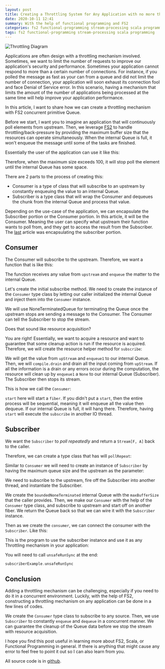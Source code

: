 ```yaml
---
layout: post
title: Creating a Throttling System for Any Application with no more than 100 lines of Code
date: 2020-10-11 12:41
summary: With the help of functional programming and FS2
categories: fs2 functional-programming stream-processing scala programming
tags: fs2 functional-programming stream-processing scala programming
---
```


<img src="{{site.baseurl}}/images/create-a-throttling-system-for-any-application-with-no-more-than-100-lines-of-code/Throttling Diagram.png" alt="Throttling Diagram">



Applications are often design with a throttling mechanism involved. Sometimes, we want to limit the number of requests to improve our application's security and performance. Sometimes your application cannot respond to more than a certain number of connections. For instance, if you polled the message as fast as your can from a queue and did not limit the number of connection, your application will soon exhaust its connection fool and face Denial of Service error. In this scenario, having a mechanism that limits the amount of the number of applications being processed at the same time will help improve your application performance.

In this article, I want to share how we can create a throttling mechanism with FS2 concurrent primitive Queue.

Before we start, I want you to imagine an application that will continuously poll elements from upstream. Then, we leverage [FS2](https://fs2.io/guide.html) to handle throttling/back-pressure by providing the maximum buffer size that the resources can operate simultaneously. When the internal Queue is full, it won't enqueue the message until some of the tasks are finished. 


Essentially the user of the application can use it like this:
<script src="https://gist.github.com/edwardGunawan/ec2dbd413578953e203e46618f12083d.js"></script>


Therefore, when the maximum size exceeds 100, it will stop poll the element until the internal Queue has some space.

There are 2 parts to the process of creating this:
- Consumer is a type of class that will subscribe to an upstream by constantly enqueuing the value to an internal Queue. 
- Subscriber is a type class that will wrap the Consumer and dequeues the chunk from the internal Queue and process that value.

Depending on the use-case of the application, we can encapsulate the Subscriber portion or the Consumer portion. In this article, it will be the Consumer. Meaning the user can specify what upstream their function wants to poll from, and they get to access the result from the Subscriber. The [last](https://edward-huang.com/fs2/functional-programming/programming/scala/2020/10/11/how-to-write-data-to-a-file-with-fs2/) article was encapsulating the subscriber portion.


## Consumer
The Consumer will subscribe to the upstream. Therefore, we want a function that is like this:
<script src="https://gist.github.com/edwardGunawan/b1df56e6df443fd8fe2e07f727d2fae3.js"></script>


The function receives any value from `upstream` and `enqueue` the matter to the internal Queue.


Let's create the initial subscribe method. We need to create the instance of the `Consumer` type class by letting our caller initialized the internal Queue and inject them into the `Consumer` instance.
<script src="https://gist.github.com/edwardGunawan/17f2120cec233aef4765a5c250ce4398.js"></script>

We will use NoneTerminatedQueue for terminating the Queue once the upstream stops are sending a message to the Consumer. The Consumer can tell the Subscriber to stop the stream.

Does that sound like resource acquisition?

You are right! Essentially, we want to acquire a resource and want to guarantee that some cleanup action is run if the resource is acquired. Therefore, we will create the resource helper method for `subscribe`:

<script src="https://gist.github.com/edwardGunawan/b4f0536b2d17e13393db9cba183a636d.js"></script>


We will get the value from `upStream` and `enqueue1` to our internal Queue. Then, we will `compile.drain` and drain all the input coming from `upStream`. If all the information is a drain or any errors occur during the computation, the resource will clean up by `enqueue1` a `None` to our internal Queue (Subscriber). The Subscriber then stops its stream.

This is how we call the `Consumer`:
<script src="https://gist.github.com/edwardGunawan/de8c86d27266ea21d0783c6e1fa85512.js"></script>


`start` here will start a `fiber`. If you didn't put a `start`, then the entire process will be sequential, meaning it will enqueue all the value then dequeue. If our internal Queue is full, it will hang there. Therefore, having `start` will execute the `subscribe` in another IO thread.


## Subscriber

We want the `Subscriber` to _poll repeatedly_ and return a `Stream[F, A]` back to the caller.

Therefore, we can create a type class that has will `pollRepeat`:
<script src="https://gist.github.com/edwardGunawan/930e657de28803fe1eedf729c6619e76.js"></script>


Similar to `Consumer` we will need to create an instance of `Subscriber` by having the maximum queue size and the upstream as the parameter:
<script src="https://gist.github.com/edwardGunawan/29a5d47f91159160c486a2994b883663.js"></script>



We need to subscribe to the upstream, fire off the Subscriber into another thread, and instantiate the Subscriber.
<script src="https://gist.github.com/edwardGunawan/d0f23dc6d5efa030d4a0c4c6678aabc5.js"></script>


We create the `boundedNoneTerminated` internal Queue with the `maxBufferSize` that the caller provides. Then, we make our `Consumer` with the help of the `Consumer` type class, and subscribe to upstream and start off on another fiber. We return the Queue back so that we can wire it with the `Subscriber` instance.

Then as we create the `consumer`, we can connect the consumer with the `Subscriber`. Like this:
<script src="https://gist.github.com/edwardGunawan/c12a433e43dab12ebffb77507e3e5a6e.js"></script>


This is the program to use the subscriber instance and use it as any Throttling mechanism in your application:
<script src="https://gist.github.com/edwardGunawan/67b5b52440b2cb61e39a5777d2f06a26.js"></script>


You will need to call `unsafeRunSync` at the end:
```scala
subscriberExample.unsafeRunSync
```

## Conclusion
Adding a throttling mechanism can be challenging, especially if you need to do it in a concurrent environment. Luckily, with the help of FS2, constructing a throttling mechanism on any application can be done in a few lines of codes. 

We create the `Consumer` type class to subscribe to any source. Then, we use `Subscriber` to constantly `enqueue` and `dequeue` in a concurrent manner. We can guarantee the cleanup of the Queue data before we stop the stream with resource acquisition.

I hope you find this post useful in learning more about FS2, Scala, or Functional Programming in general. If there is anything that might cause any error to feel free to point it out so I can also learn from you.

All source code is in <a href="https://github.com/edwardGunawan/Blog-Tutorial/tree/master/ScalaTutorial/fs2/src/main/scala/Subscriber" target="_blank">github</a>.
